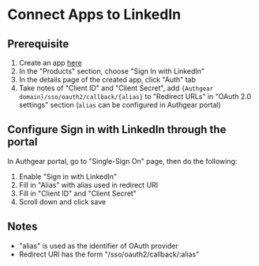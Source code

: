# Connect Apps to LinkedIn

## Prerequisite

1. Create an app [here](https://www.linkedin.com/developers/)
2. In the "Products" section, choose "Sign In with LinkedIn"
3. In the details page of the created app, click "Auth" tab
4. Take notes of "Client ID" and "Client Secret", add `{Authgear domain}/sso/oauth2/callback/{alias}` to "Redirect URLs" in "OAuth 2.0 settings" section \(`alias` can be configured in Authgear portal\)

## Configure Sign in with LinkedIn through the portal

In Authgear portal, go to "Single-Sign On" page, then do the following:

1. Enable "Sign in with LinkedIn"
2. Fill in "Alias" with alias used in redirect URI
3. Fill in "Client ID" and "Client Secret"
4. Scroll down and click save

## Notes

* "alias" is used as the identifier of OAuth provider
* Redirect URI has the form "/sso/oauth2/callback/:alias"

